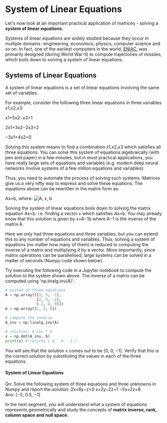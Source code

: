 # System of Linear Equations

Let's now look at an important practical application of matrices - solving a **system of linear equations.**

Systems of linear equations are widely studied because they occur in multiple domains -engineering, economics, physics, computer science and so on. In fact, one of the earliest computers in the world, [ENIAC](https://en.wikipedia.org/wiki/ENIAC), was primarily designed (during World War-II) to compute trajectories of missiles, which boils down to solving a system of linear equations.

## **Systems of Linear Equations**

A system of linear equations is a set of linear equations involving the same set of variables.

For example, consider the following three linear equations in three variables x1,x2,x3:

x1+5x2−x3=1

2x1+3x2−2x3=2

−3x1+4x2=0

Solving this system means to find a combination x1,x2,x3 which satisfies all three equations. You can solve this system of equations algebraically (with pen and paper) in a few minutes, but in most practical applications, you have really large sets of equations and variables (e.g. modern deep neural networks involve systems of a few million equations and variables).

Thus, you need to automate the process of solving such systems. Matrices give us a very nifty way to express and solve these equations. The equations above can be rewritten in the matrix form as:

Ax=b, where: ![A, x, b](https://i.ibb.co/yNZnZrv/Matrix-30.png)

Solving the system of linear equations boils down to solving the matrix equation Ax=b. i.e. finding a vector x which satisfies Ax=b. You may already know that this solution is given by x=A−1b where A−1 is the inverse of the matrix A.

Here we only had three equations and three variables, but you can extend this to any number of equations and variables. Thus, solving a system of equations (no matter how many of them) is reduced to computing the inverse of a matrix and multiplying it by a vector. More importantly, since matrix operations can be parallelised, large systems can be solved in a matter of seconds (Numpy code shown below).

Try executing the following code in a Jupyter notebook to compute the solution to the system shown above. The inverse of a matrix can be computed using 'np.linalg.inv(A)':

```python
# system of three equations
A = np.array([[1, 5, -1], 
              [2, 3, -2], 
              [-3, 4, 0]])
b = np.array([1, 2, 0])

# compute the inverse
A_inv = np.linalg.inv(A)

# solution: A_inv * b
x = np.dot(A_inv, b)
print(x) # returns [ 0.  0. -1.]
```

You will see that the solution x comes out to be [0, 0, −1]. Verify that this is the correct solution by substituting the values in each of the three equations.

#### System of Linear Equations

Qn: Solve the following system of three equations and three unknowns in Numpy and report the solution:
2x+6y−z=0
x+2y−2z=1
−5x+2z=8  
Ans: [−2, 0.5, −1]

In the next segment, you will understand what a system of equations represents geometrically and study the concepts of **matrix inverse, rank, column space and null space.**
